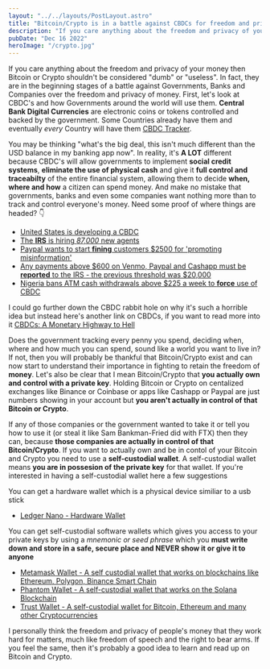 ```yaml
---
layout: "../../layouts/PostLayout.astro"
title: "Bitcoin/Crypto is in a battle against CBDCs for freedom and privacy"
description: "If you care anything about the freedom and privacy of your money then Bitcoin or Crypto shouldn’t be considered “dumb” or “useless"."
pubDate: "Dec 16 2022"
heroImage: "/crypto.jpg"
---
```


If you care anything about the freedom and privacy of your money then Bitcoin or Crypto shouldn't be considered "dumb" or "useless". In fact, they are in the beginning stages of a battle against Governments, Banks and Companies over the freedom and privacy of money. First, let's look at CBDC's and how Governments around the world will use them. **Central Bank Digital Currencies** are electronic coins or tokens controlled and backed by the government. Some Countries already have them and eventually *every* Country will have them [CBDC Tracker](https://cbdctracker.org/). 

You may be thinking "what's the big deal, this isn't much different than the USD balance in my banking app now". In reality, it's **A LOT** different because CBDC's will allow governments to implement **social credit systems**, **eliminate the use of physical cash** and give it **full control and traceabilty** of the entire financial system, allowing them to decide **when, where and how** a citizen can spend money. And make no mistake that governments, banks and even some companies want nothing more than to track and control everyone's money. Need some proof of where things are headed? 👇
* [United States is developing a CBDC](https://www.atlanticcouncil.org/blogs/new-atlanticist/its-official-the-united-states-is-developing-a-bank-to-bank-digital-currency/)
* [The **IRS** is hiring *87,000* new agents](https://cointelegraph.com/news/biden-is-hiring-87-000-new-irs-agents-and-they-re-coming-for-you)
* [Paypal wants to start **fining** customers $2500 for 'promoting misinformation'](https://www.foxbusiness.com/economy/paypal-user-agreement-fining-users-promoting-misinformation-sent-error-spox-says)
* [Any payments above $600 on Venmo, Paypal and Cashapp must be **reported** to the IRS - the previous threshold was $20,000](https://www.cnbc.com/select/irs-americans-over-the-600-threshold-on-payment-apps-must-report-it/)
* [Nigeria bans ATM cash withdrawals above $225 a week to **force** use of CBDC](https://cointelegraph.com/news/nigeria-bans-atm-cash-withdrawals-over-225-a-week-to-force-use-of-cbdc)

I could go further down the CBDC rabbit hole on why it's such a horrible idea but instead here's another link on CBDCs, if you want to read more into it 
[CBDCs: A Monetary Highway to Hell](https://www.hustleescape.com/cbdc-advantages-disadvantages/)

Does the government tracking every penny you spend, deciding when, where and how much you can spend, sound like a world you want to live in? If not, then you will probably be thankful that Bitcoin/Crypto exist and can now start to understand their importance in fighting to retain the freedom of **money**. Let's also be clear that I mean Bitcoin/Crypto that **you actually own and control with a private key**. Holding Bitcoin or Crypto on centalized exchanges like Binance or Coinbase or apps like Cashapp or Paypal are just numbers showing in your account but **you aren't actually in control of that Bitcoin or Crypto**. 

If any of those companies or the government wanted to take it or tell you how to use it (or steal it like Sam Bankman-Fried did with FTX) then they can, because **those companies are actually in control of that Bitcoin/Crypto**. If you want to actually own and be in contol of your Bitcoin and Crypto you need to use a **self-custodial wallet**. A self-custodial wallet means **you are in possesion of the private key** for that wallet. If you're interested in having a self-custodial wallet here a few suggestions 

You can get a hardware wallet which is a physical device similiar to a usb stick 
* [Ledger Nano - Hardware Wallet](https://shop.ledger.com/pages/ledger-nano-s-plus/?r=c06d)

You can get self-custodial software wallets which gives you access to your private keys by using a *mnemonic or seed phrase* which you **must write down and store in a safe, secure place and NEVER show it or give it to anyone**
* [Metamask Wallet - A  self custodial wallet that works on blockchains like Ethereum, Polygon, Binance Smart Chain](https://metamask.io/)
* [Phantom Wallet - A self-custodial wallet that works on the Solana Blockchain](https://phantom.app/)
* [Trust Wallet - A self-custodial wallet for Bitcoin, Ethereum and many other Cryptocurrencies](https://trustwallet.com/)

I personally think the freedom and privacy of people's money that they work hard for matters, much like freedom of speech and the right to bear arms. If you feel the same, then it's probably a good idea to learn and read up on Bitcoin and Crypto. 
